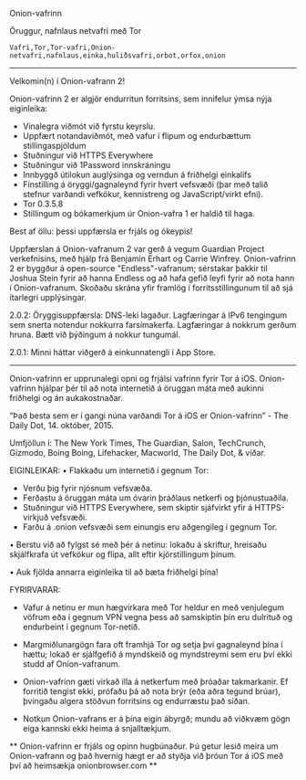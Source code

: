 Onion-vafrinn

Öruggur, nafnlaus netvafri með Tor

`Vafri,Tor,Tor-vafri,Onion-netvafri,nafnlaus,einka,huliðsvafri,orbot,orfox,onion`

---

Velkomin(n) í Onion-vafrann 2!

Onion-vafrinn 2 er algjör endurritun forritsins, sem innifelur ýmsa nýja eiginleika:

* Vinalegra viðmót við fyrstu keyrslu.
* Uppfært notandaviðmót, með vafur í flipum og endurbættum stillingaspjöldum
* Stuðningur við HTTPS Everywhere
* Stuðningur við 1Password innskráningu
* Innbyggð útilokun auglýsinga og verndun á friðhelgi einkalífs
* Fínstilling á öryggi/gagnaleynd fyrir hvert vefsvæði (þar með talið stefnur varðandi vefkökur, kennistreng og JavaScript/virkt efni).
* Tor 0.3.5.8
* Stillingum og bókamerkjum úr Onion-vafra 1 er haldið til haga.

Best af öllu: þessi uppfærsla er frjáls og ókeypis!

Uppfærslan á Onion-vafranum 2 var gerð á vegum Guardian Project verkefnisins, með hjálp frá Benjamin Erhart og Carrie Winfrey. Onion-vafrinn 2 er byggður á open-source "Endless"-vafranum; sérstakar þakkir til Joshua Stein fyrir að hanna Endless og að hafa gefið leyfi fyrir að nota hann í Onion-vafranum. Skoðaðu skrána yfir framlög í forritsstillingunum til að sjá ítarlegri upplýsingar.

2.0.2: Öryggisuppfærsla: DNS-leki lagaður. Lagfæringar á IPv6 tengingum sem snerta notendur nokkurra farsímakerfa. Lagfæringar á nokkrum gerðum hruna. Bætt við þýðingum á nokkur tungumál.

2.0.1: Minni háttar viðgerð á einkunnatengli í App Store.

---

Onion-vafrinn er upprunalegi opni og frjálsi vafrinn fyrir Tor á iOS. Onion-vafrinn hjálpar þér til að nota internetið á öruggan máta með aukinni friðhelgi og án aukakostnaðar.

“Það besta sem er í gangi núna varðandi Tor á iOS er Onion-vafrinn” - The Daily Dot, 14. október, 2015.

Umfjöllun í: The New York Times, The Guardian, Salon, TechCrunch, Gizmodo, Boing Boing, Lifehacker, Macworld, The Daily Dot, & víðar.

EIGINLEIKAR:
• Flakkaðu um internetið í gegnum Tor:
- Verðu þig fyrir njósnum vefsvæða.
- Ferðastu á öruggan máta um óvarin þráðlaus netkerfi og þjónustuaðila.
- Stuðningur við HTTPS Everywhere, sem skiptir sjáfvirkt yfir á  HTTPS-virkjuð vefsvæði.
- Farðu á .onion vefsvæði sem einungis eru aðgengileg í gegnum Tor.

• Berstu við að fylgst sé með þér á netinu: lokaðu á skriftur, hreisaðu skjálfkrafa út vefkökur og flipa, allt eftir kjörstillingum þínum.

• Auk fjölda annarra eiginleika til að bæta friðhelgi þína!

FYRIRVARAR:
- Vafur á netinu er mun hægvirkara með Tor heldur en með venjulegum vöfrum eða í gegnum VPN vegna þess að samskiptin þín eru dulrituð og endurbeint í gegnum Tor-netið.

- Margmiðlunargögn fara oft framhjá Tor og setja því gagnaleynd þína í hættu; lokað er sjálfgefið á myndskeið og myndstreymi sem eru því ekki studd af Onion-vafranum.

- Onion-vafrinn gæti virkað illa á netkerfum með þróaðar takmarkanir. Ef forritið tengist ekki, prófaðu þá að nota brýr (eða aðra tegund brúar), þvingaðu algera stöðvun forritsins og endurræstu það síðan.

- Notkun Onion-vafrans er á þína eigin ábyrgð; mundu að viðkvæm gögn eiga kannski ekki heima á snjalltækjum.

** Onion-vafrinn er frjáls og opinn hugbúnaður. Þú getur lesið meira um Onion-vafrann og það hvernig hægt er að styðja við þróun Tor á iOS með því að heimsækja onionbrowser.com **

